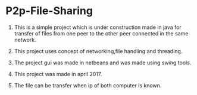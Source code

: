 # P2p-File-Sharing
1. This is a simple project which is under construction made in java for transfer of files from one peer to the other peer
   connected in the same network.

2. This project uses concept of networking,file handling and threading.

3. The project gui was made in netbeans and was made using swing tools.

4. This project was made in april 2017.

5. The file can be transfer when ip of both computer is known.


